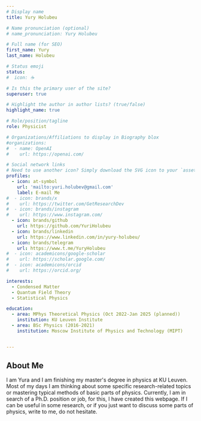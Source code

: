 ```yaml
---
# Display name
title: Yury Holubeu

# Name pronunciation (optional)
# name_pronunciation: Yury Holubeu

# Full name (for SEO)
first_name: Yury 
last_name: Holubeu

# Status emoji
status:
#  icon: ☕️

# Is this the primary user of the site?
superuser: true

# Highlight the author in author lists? (true/false)
highlight_name: true

# Role/position/tagline
role: Physicist

# Organizations/Affiliations to display in Biography blox
#organizations:
#  - name: OpenAI
#    url: https://openai.com/

# Social network links
# Need to use another icon? Simply download the SVG icon to your `assets/media/icons/` folder.
profiles:
  - icon: at-symbol
    url: 'mailto:yuri.holubev@gmail.com'
    label: E-mail Me
#  - icon: brands/x
#    url: https://twitter.com/GetResearchDev
#  - icon: brands/instagram
#    url: https://www.instagram.com/
  - icon: brands/github
    url: https://github.com/YuriHolubeu
  - icon: brands/linkedin
    url: https://www.linkedin.com/in/yury-holubeu/
  - icon: brands/telegram
    url: https://www.t.me/YuryHolubeu
#  - icon: academicons/google-scholar
#    url: https://scholar.google.com/
#  - icon: academicons/orcid
#    url: https://orcid.org/

interests:
  - Condensed Matter
  - Quantum Field Theory
  - Statistical Physics

education:
  - area: MPhys Theoretical Physics (Oct 2022-Jan 2025 (planned))
    institution: KU Leuven Institute
  - area: BSc Physics (2016-2021)
    institution: Moscow Institute of Physics and Technology (MIPT)


---
```


## About Me



I am Yura and I am finishing my master's degree in physics at KU Leuven.
Most of my days I am thinking about some specific research-related topics or mastering typical methods of basic parts of physics.
Currently, I am in search of a Ph.D. position or job, for this, I have created this webpage. 
If I can be useful in some research, or if you just want to discuss some parts of physics, write to me, do not hesitate.


